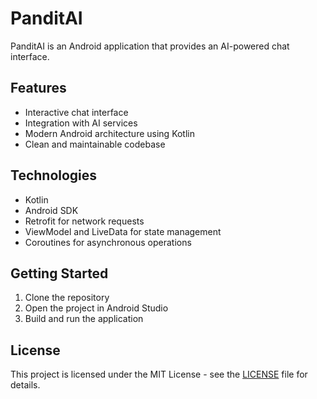 # PanditAI

PanditAI is an Android application that provides an AI-powered chat interface.

## Features

- Interactive chat interface
- Integration with AI services
- Modern Android architecture using Kotlin
- Clean and maintainable codebase

## Technologies

- Kotlin
- Android SDK
- Retrofit for network requests
- ViewModel and LiveData for state management
- Coroutines for asynchronous operations

## Getting Started

1. Clone the repository
2. Open the project in Android Studio
3. Build and run the application

## License

This project is licensed under the MIT License - see the [LICENSE](LICENSE) file for details.
